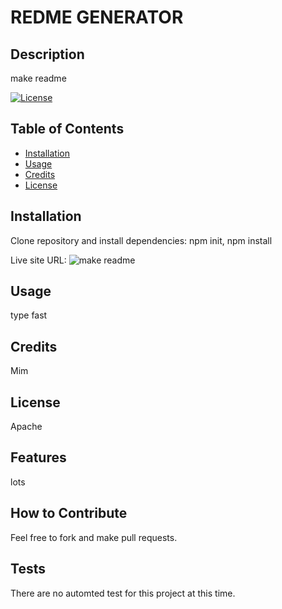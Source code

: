# REDME GENERATOR
        
## Description
make readme

[![License](https://img.shields.io/badge/License-Apache%202.0-blue.svg)](https://opensource.org/licenses/Apache-2.0)
        
## Table of Contents
- [Installation](#installation)
- [Usage](#usage)
- [Credits](#credits)
- [License](#license)

## Installation
Clone repository and install dependencies: npm init, npm install

Live site URL: ![make readme](https://mark-artim.github.io/readme-gen)

## Usage
type fast

## Credits
Mim

## License
Apache

## Features
lots

## How to Contribute
Feel free to fork and make pull requests.

## Tests
There are no automted test for this project at this time.
        